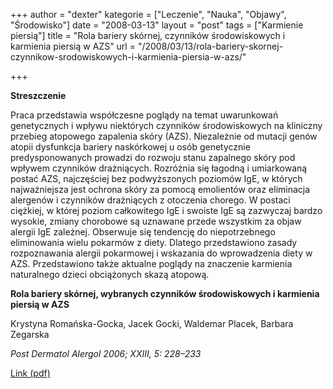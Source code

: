 +++
author = "dexter"
kategorie = ["Leczenie", "Nauka", "Objawy", "Środowisko"]
date = "2008-03-13"
layout = "post"
tags = ["Karmienie piersią"]
title = "Rola bariery skórnej, czynników środowiskowych i karmienia piersią w AZS"
url = "/2008/03/13/rola-bariery-skornej-czynnikow-srodowiskowych-i-karmienia-piersia-w-azs/"

+++

**Streszczenie**
  
Praca przedstawia współczesne poglądy na temat uwarunkowań genetycznych i wpływu niektórych czynników środowiskowych na kliniczny przebieg atopowego zapalenia skóry (AZS). Niezależnie od mutacji genów atopii dysfunkcja bariery naskórkowej u osób genetycznie predysponowanych prowadzi do rozwoju stanu zapalnego skóry pod wpływem czynników drażniących. Rozróżnia się łagodną i umiarkowaną postać AZS, najczęściej bez podwyższonych poziomów IgE, w których najważniejsza jest ochrona skóry za pomocą emolientów oraz eliminacja alergenów i czynników drażniących z otoczenia chorego. W postaci ciężkiej, w której poziom całkowitego IgE i swoiste IgE są zazwyczaj bardzo wysokie, zmiany chorobowe są uznawane przede wszystkim za objaw alergii IgE zależnej. Obserwuje się tendencję do niepotrzebnego eliminowania wielu pokarmów z diety. Dlatego przedstawiono zasady rozpoznawania alergii pokarmowej i wskazania do wprowadzenia diety w AZS. Przedstawiono także aktualne poglądy na znaczenie karmienia naturalnego dzieci obciążonych skazą atopową.

**Rola bariery skórnej, wybranych czynników środowiskowych i karmienia piersią w AZS**
  
Krystyna Romańska-Gocka, Jacek Gocki, Waldemar Placek, Barbara Zegarska
  
_Post Dermatol Alergol 2006; XXIII, 5: 228–233_
  
[Link (pdf)][1]

 [1]: http://termedia.pl/showpdf.php?article_id=7017&filename=Rola_bariery.pdf&priority=1